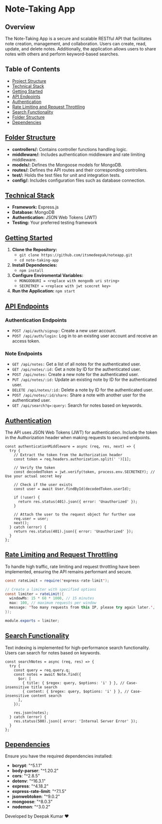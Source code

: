 
Note-Taking App
===============

Overview
--------

The Note-Taking App is a secure and scalable RESTful API that facilitates note creation, management, and collaboration. Users can create, read, update, and delete notes. Additionally, the application allows users to share notes with others and perform keyword-based searches.

Table of Contents
-----------------

*   [Project Structure](#project-structure)
*   [Technical Stack](#technical-stack)
*   [Getting Started](#getting-started)
*   [API Endpoints](#api-endpoints)
*   [Authentication](#authentication)
*   [Rate Limiting and Request Throttling](#rate-limiting-and-request-throttling)
*   [Search Functionality](#search-functionality)
*   [Folder Structure](#folder-structure)
*   [Dependencies](#dependencies)

[Folder Structure](#project-structure)
----------------

*   **controllers/:** Contains controller functions handling logic.
*   **middleware/:** Includes authentication middleware and rate limiting middleware.
*   **models/:** Defines the Mongoose models for MongoDB.
*   **routes/:** Defines the API routes and their corresponding controllers.
*   **test/:** Holds the test files for unit and integration tests.
*   **config/:** Includes configuration files such as database connection.


[Technical Stack](#technical-stack)
---------------

*   **Framework:** Express.js
*   **Database:** MongoDB
*   **Authentication:** JSON Web Tokens (JWT)
*   **Testing:** Your preferred testing framework

[Getting Started](#getting-started)
---------------

1.  **Clone the Repository:** 
    - `git clone https://github.com/itsmedeepak/noteapp.git` 
    - `cd note-taking-app`
2.  **Install Dependencies:** 
      - `npm install`
3.  **Configure Enviromental Variables:**
    -  `MONGODBURI = <replace with mongodb uri string>`
     -  `SECRETKEY = <replace with jwt scecret key>`
4.  **Run the Application:** `npm start`

[API Endpoints](#api-endpoints)
-------------

### Authentication Endpoints

*   `POST /api/auth/signup:` Create a new user account.
*   `POST /api/auth/login:` Log in to an existing user account and receive an access token.

### Note Endpoints

*   `GET /api/notes:` Get a list of all notes for the authenticated user.
*   `GET /api/notes/:id:` Get a note by ID for the authenticated user.
*   `POST /api/notes:` Create a new note for the authenticated user.
*   `PUT /api/notes/:id:` Update an existing note by ID for the authenticated user.
*   `DELETE /api/notes/:id:` Delete a note by ID for the authenticated user.
*   `POST /api/notes/:id/share:` Share a note with another user for the authenticated user.
*   `GET /api/search?q=:query:` Search for notes based on keywords.

[Authentication](#authentication)
--------------

The API uses JSON Web Tokens (JWT) for authentication. Include the token in the Authorization header when making requests to secured endpoints.

```
const authenticationMiddleware = async (req, res, next) => {
  try {
    // Extract the token from the Authorization header
    const token = req.headers.authorization.split(' ')[1];

    // Verify the token
    const decodedToken = jwt.verify(token, process.env.SECRETKEY); // Use your actual secret key

    // Check if the user exists
    const user = await User.findById(decodedToken.userId);
    
    if (!user) {
      return res.status(401).json({ error: 'Unauthorized' });
    }

    // Attach the user to the request object for further use
    req.user = user;
    next();
  } catch (error) {
    return res.status(401).json({ error: 'Unauthorized' });
  }
};
```

[Rate Limiting and Request Throttling](#rate-limiting-and-request-throttling)
------------------------------------

To handle high traffic, rate limiting and request throttling have been implemented, ensuring the API remains performant and secure.

```java
const rateLimit = require('express-rate-limit');

// Create a limiter with specified options
const limiter = rateLimit({
  windowMs: 15 * 60 * 1000, // 15 minutes
  max: 100, // maximum requests per window
  message: 'Too many requests from this IP, please try again later.',
});

module.exports = limiter;
```

[Search Functionality](#search-functionality)
--------------------

Text indexing is implemented for high-performance search functionality. Users can search for notes based on keywords.

```
const searchNotes = async (req, res) => {
  try {
    const query = req.query.q;
    const notes = await Note.find({
      $or: [
        { title: { $regex: query, $options: 'i' } }, // Case-insensitive title search
        { content: { $regex: query, $options: 'i' } }, // Case-insensitive content search
      ],
    });

    res.json(notes);
  } catch (error) {
    res.status(500).json({ error: 'Internal Server Error' });
  }
};
```


[Dependencies](#dependencies)
------------

Ensure you have the required dependencies installed:
- **bcrypt**: "^5.1.1"
- **body-parser**: "^1.20.2"
- **cors**: "^2.8.5"
- **dotenv**: "^16.3.1"
- **express**: "^4.18.2"
- **express-rate-limit**: "^7.1.5"
- **jsonwebtoken**: "^9.0.2"
- **mongoose**: "^8.0.3"
- **nodemon**: "^3.0.2"

Developed by Deepak Kumar ❤️
